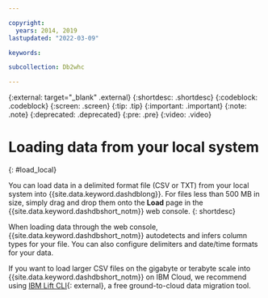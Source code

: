 ```yaml
---

copyright:
  years: 2014, 2019
lastupdated: "2022-03-09"

keywords:

subcollection: Db2whc

---
```


<!-- Attribute definitions --> 
{:external: target="_blank" .external}
{:shortdesc: .shortdesc} 
{:codeblock: .codeblock}
{:screen: .screen} 
{:tip: .tip}
{:important: .important}
{:note: .note}
{:deprecated: .deprecated}
{:pre: .pre}
{:video: .video}

# Loading data from your local system
{: #load_local}

You can load data in a delimited format file (CSV or TXT) from your local system into {{site.data.keyword.dashdblong}}. For files less than 500 MB in size, simply drag and drop them onto the **Load** page in the {{site.data.keyword.dashdbshort_notm}} web console.
{: shortdesc}

When loading data through the web console, {{site.data.keyword.dashdbshort_notm}} autodetects and infers column types for your file. You can also configure delimiters and date/time formats for your data.


<!-- <iframe class="embed-responsive-item" id="youtubeplayer1" title="Loading data into IBM Db2 Warehouse on Cloud" type="text/html" width="640" height="390" src="//www.youtube.com/embed/7wufZd_Lw9w?rel=0" frameborder="0" webkitallowfullscreen mozallowfullscreen allowfullscreen> </iframe> -->

If you want to load larger CSV files on the gigabyte or terabyte scale into {{site.data.keyword.dashdbshort_notm}} on IBM Cloud, we recommend using [IBM Lift CLI](https://epwt-www.mybluemix.net/software/support/trial/cst/programwebsite.wss?siteId=1120&tabId=5230&p=1&h=null){: external}, a free ground-to-cloud data migration tool.



